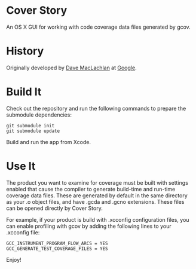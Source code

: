 Cover Story
===============

An OS X GUI for working with code coverage data files generated by gcov.

History
===========

Originally developed by [Dave MacLachlan](mailto:dmaclach@gmail.com "Dave MacLachlan's email address") at [Google](http://code.google.com/p/coverstory/).
 

Build It
========

Check out the repository and run the following commands to prepare the submodule dependencies:

```
git submodule init
git submodule update
```

Build and run the app from Xcode.

Use It
=====

The product you want to examine for coverage must be built with settings enabled that cause the compiler to generate build-time and run-time coverage data files. These are generated by default in the same directory as your .o object files, and have .gcda and .gcno extensions. These files can be opened directly by Cover Story.

For example, if your product is build with .xcconfig configuration files, you can enable profiling with gcov by adding the following lines to your .xcconfig file:

```
GCC_INSTRUMENT_PROGRAM_FLOW_ARCS = YES
GCC_GENERATE_TEST_COVERAGE_FILES = YES
```

Enjoy!
